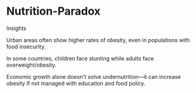 # Nutrition-Paradox
Insights

Urban areas often show higher rates of obesity, even in populations with food insecurity.

In some countries, children face stunting while adults face overweight/obesity.

Economic growth alone doesn't solve undernutrition—it can increase obesity if not managed with education and food policy.
